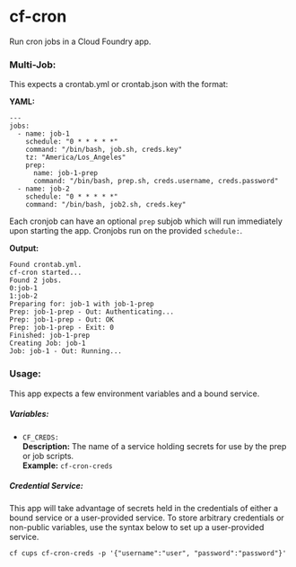 # cf-cron
Run cron jobs in a Cloud Foundry app.

### Multi-Job:

This expects a crontab.yml or crontab.json with the format:

**YAML:**

```
---
jobs:
  - name: job-1
    schedule: "0 * * * * *"
    command: "/bin/bash, job.sh, creds.key"
    tz: "America/Los_Angeles"
    prep:
      name: job-1-prep
      command: "/bin/bash, prep.sh, creds.username, creds.password"
  - name: job-2
    schedule: "0 * * * * *"
    command: "/bin/bash, job2.sh, creds.key"
```

Each cronjob can have an optional `prep` subjob which will run immediately upon starting the app. Cronjobs run on the provided `schedule:`.

**Output:**

```
Found crontab.yml.
cf-cron started...
Found 2 jobs.
0:job-1
1:job-2
Preparing for: job-1 with job-1-prep
Prep: job-1-prep - Out: Authenticating...
Prep: job-1-prep - Out: OK
Prep: job-1-prep - Exit: 0
Finished: job-1-prep
Creating Job: job-1
Job: job-1 - Out: Running...
```

### Usage:

This app expects a few environment variables and a bound service.

##### Variables:

* `CF_CREDS:`<br>
  **Description:** The name of a service holding secrets for use by the prep or job scripts.<br>
  **Example:** `cf-cron-creds`
  
##### Credential Service:

This app will take advantage of secrets held in the credentials of either a bound service or a user-provided service. To store arbitrary credentials or non-public variables, use the syntax below to set up a user-provided service.

```
cf cups cf-cron-creds -p '{"username":"user", "password":"password"}'
```